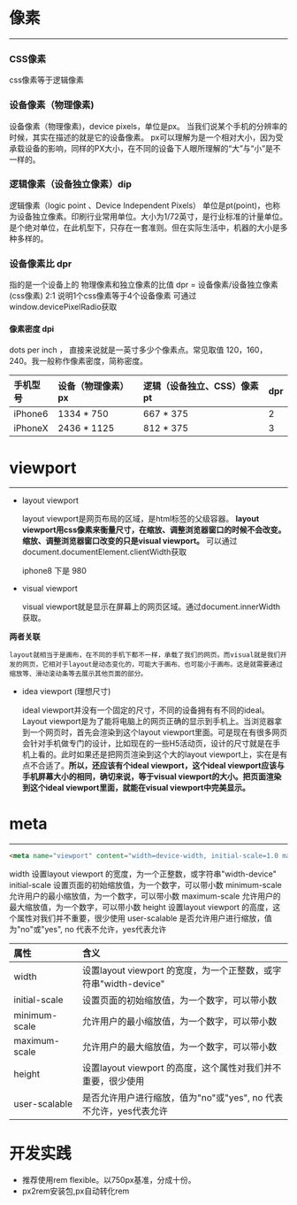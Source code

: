 <!--
 * @Author: hpw
 * @Date: 2019-08-26 17:23:24
 * @LastEditors: hpw
 * @LastEditTime: 2019-08-26 20:49:10
 -->
# 像素
---

### CSS像素

  css像素等于逻辑像素

  
### 设备像素（物理像素)

  设备像素（物理像素)，device pixels，单位是px。
  当我们说某个手机的分辨率的时候，其实在描述的就是它的设备像素。
  px可以理解为是一个相对大小，因为受承载设备的影响，同样的PX大小，在不同的设备下人眼所理解的“大”与“小”是不一样的。

### 逻辑像素（设备独立像素）dip

  逻辑像素（logic point 、Device Independent Pixels） 单位是pt(point)，也称为设备独立像素。印刷行业常用单位。大小为1/72英寸，是行业标准的计量单位。是个绝对单位，在此机型下，只存在一套准则。但在实际生活中，机器的大小是多种多样的。
  
### 设备像素比 dpr

  指的是一个设备上的 物理像素和独立像素的比值 
  dpr = 设备像素/设备独立像素(css像素)
  2:1 说明1个css像素等于4个设备像素
  可通过window.devicePixelRadio获取

#### 像素密度 dpi

  dots per inch ， 直接来说就是一英寸多少个像素点。常见取值 120，160，240。我一般称作像素密度，简称密度。
  

  手机型号 | 设备（物理像素）px  | 逻辑（设备独立、CSS）像素pt | dpr
   :-------| :--- | :---| :---|
   iPhone6| 1334 * 750 |  667 * 375 | 2
   iPhoneX | 2436 * 1125 | 812 * 375 | 3
  

# viewport
***

  - layout viewport

    layout viewport是网页布局的区域，是html标签的父级容器。
    **layout viewport用css像素来衡量尺寸，在缩放、调整浏览器窗口的时候不会改变。缩放、调整浏览器窗口改变的只是visual viewport。**
    可以通过document.documentElement.clientWidth获取
    
    iphone8 下是 980


  - visual viewport

    visual viewport就是显示在屏幕上的网页区域。通过document.innerWidth获取。
 


  **两者关联**

    layout就相当于是画布，在不同的手机下都不一样，承载了我们的网页。而visual就是我们开发的网页，它相对于layout是动态变化的，可能大于画布、也可能小于画布。这是就需要通过缩放等、滑动滚动条等去展示其他页面的部分。

  - idea viewport (理想尺寸)

     ideal viewport并没有一个固定的尺寸，不同的设备拥有有不同的ideal。
     Layout viewport是为了能将电脑上的网页正确的显示到手机上。当浏览器拿到一个网页时，首先会渲染到这个layout viewport里面。可是现在有很多网页会针对手机做专门的设计，比如现在的一些H5活动页，设计的尺寸就是在手机上看的。此时如果还是把网页渲染到这个大的layout viewport上，实在是有点不合适了。**所以，还应该有个ideal viewport，这个ideal viewport应该与手机屏幕大小的相同，确切来说，等于visual viewport的大小。把页面渲染到这个ideal viewport里面，就能在visual viewport中完美显示。**


# meta 
---

  ```html
  <meta name="viewport" content="width=device-width, initial-scale=1.0 maximum-scale=1.0, user-scalable=0">
  ```

  width	设置layout viewport  的宽度，为一个正整数，或字符串"width-device"
initial-scale	设置页面的初始缩放值，为一个数字，可以带小数
minimum-scale	允许用户的最小缩放值，为一个数字，可以带小数
maximum-scale	允许用户的最大缩放值，为一个数字，可以带小数
height	设置layout viewport  的高度，这个属性对我们并不重要，很少使用
user-scalable	是否允许用户进行缩放，值为"no"或"yes", no 代表不允许，yes代表允许


  
  属性 | 含义  |
   :-------| :--- |
   width| 设置layout viewport  的宽度，为一个正整数，或字符串"width-device"
   initial-scale	 | 设置页面的初始缩放值，为一个数字，可以带小数|
   minimum-scale	 | 允许用户的最小缩放值，为一个数字，可以带小数
   maximum-scale	 | 允许用户的最大缩放值，为一个数字，可以带小数
   height | 设置layout viewport  的高度，这个属性对我们并不重要，很少使用
   user-scalable | 是否允许用户进行缩放，值为"no"或"yes", no 代表不允许，yes代表允许

# 开发实践

  - 推荐使用rem flexible。以750px基准，分成十份。
  - px2rem安装包,px自动转化rem
